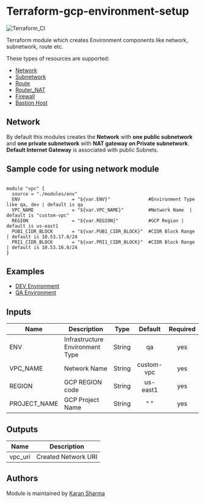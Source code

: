 # Terraform-gcp-environment-setup

![Terraform_CI](https://github.com/karan6190/terraform-gcp-environment-setup/workflows/Terraform_CI/badge.svg?branch=master)

Terraform module which creates Environment components like network, subnetwork, route etc.

These types of resources are supported:

* [Network](https://www.terraform.io/docs/providers/google/r/compute_network.html)
* [Subnetwork](https://www.terraform.io/docs/providers/google/r/compute_subnetwork.html)
* [Route](https://www.terraform.io/docs/providers/google/r/compute_route.html)
* [Router_NAT](https://www.terraform.io/docs/providers/google/r/compute_router_nat.html)
* [Firewall](https://www.terraform.io/docs/providers/google/r/compute_firewall.html)
* [Bastion Host](https://www.terraform.io/docs/providers/google/r/compute_instance.html)

## Network
By default this modules creates the **Network** with **one public subnetwork** and **one private subnetwork** with **NAT gateway on Private subnetwork**.
**Default Internet Gateway** is associated with public Subnets.

## Sample code for using network module

```hcl

module "vpc" {
  source = "./modules/env" 
  ENV                   = "${var.ENV}"              #Environment Type like qa, dev | default is qa
  VPC_NAME              = "${var.VPC_NAME}"         #Network Name  | default is "custom-vpc"
  REGION                = "${var.REGION}"           #GCP Region | default is us-east1
  PUB1_CIDR_BLOCK       = "${var.PUB1_CIDR_BLOCK}"  #CIDR Block Range | default is 10.53.17.0/24
  PRI1_CIDR_BLOCK       = "${var.PRI1_CIDR_BLOCK}"  #CIDR Block Range | default is 10.53.16.0/24
}
```

## Examples

* [DEV Environment](https://github.com/karan6190/terraform-gcp-environment-setup/tree/master/examples/Environment-dev)
* [QA Environment](https://github.com/karan6190/terraform-gcp-environment-setup/tree/master/examples/Environment-qa)

## Inputs

| Name | Description | Type | Default | Required |
|------|-------------|:----:|:-----:|:-----:|
| ENV | Infrastructure Environment Type | String | qa | yes |
| VPC_NAME | Network Name | String | custom-vpc | yes |
| REGION | GCP REGION code | String | us-east1 | yes |
| PROJECT_NAME | GCP Project Name | String | " " | yes |

## Outputs

| Name | Description |
|------|-------------|
| vpc_uri | Created Network URI |

## Authors

Module is maintained by [Karan Sharma](https://github.com/karan6190)
